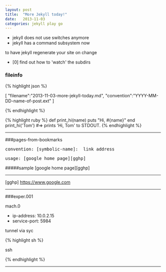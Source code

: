 ```yaml
---
layout: post
title:  "More Jekyll today!"
date:   2013-11-03 
categories: jekyll play go
---
```


- jekyll does not use switches anymore
- jekyll has a command subsystem now

to have jekyll regenerate your site on change
- [0] find out how to 'watch' the subdirs

### fileinfo

{% highlight json %}

[
    "filename":"2013-11-03-more-jekyll-today.md",
    "convention":"YYYY-MM-DD-name-of-post.ext"
]

{% endhighlight %}

{% highlight ruby %}
def print_hi(name)
  puts "Hi, #{name}"
end
print_hi('Tom')
#=> prints 'Hi, Tom' to STDOUT.
{% endhighlight %}

----
###pages-from-bookmarks


<pre>
convention: [symbolic-name]: _link_address_
</pre>

<pre>
usage: [google home page][gghp]
</pre>

#####sample
[google home page][gghp]

----
[gghp] https://www.google.com

[jekyll-gh]: https://github.com/mojombo/jekyll
[jekyll]:    http://jekyllrb.com

---
###exper.001


mach.0
- ip-address: 10.0.2.15
- service-port: 5984

tunnel via syc

{% highlight sh %}

ssh 

{% endhighlight %}

---


